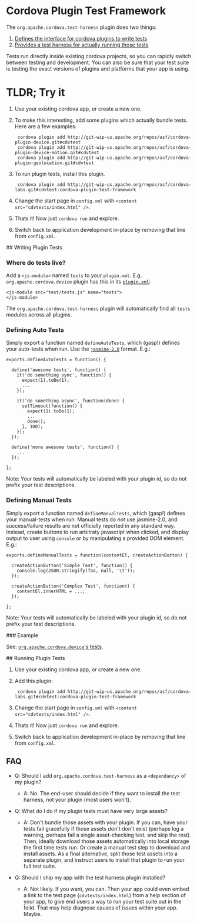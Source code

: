# Cordova Plugin Test Framework

The `org.apache.cordova.test-harness` plugin does two things:

1. [Defines the interface for cordova plugins to write tests](#interface)
2. [Provides a test harness for actually running those tests](#harness)

Tests run directly inside existing cordova projects, so you can rapidly switch between testing and development.  You can also be sure that your test suite is testing the exact versions of plugins and platforms that your app is using.

# TLDR; Try it

1. Use your existing cordova app, or create a new one.
2. To make this interesting, add some plugins which actually bundle tests.  Here are a few examples:

        cordova plugin add http://git-wip-us.apache.org/repos/asf/cordova-plugin-device.git#cdvtest
        cordova plugin add http://git-wip-us.apache.org/repos/asf/cordova-plugin-device-motion.git#cdvtest
        cordova plugin add http://git-wip-us.apache.org/repos/asf/cordova-plugin-geolocation.git#cdvtest

3. To run plugin tests, install this plugin.

        cordova plugin add http://git-wip-us.apache.org/repos/asf/cordova-labs.git#cdvtest:cordova-plugin-test-framework

4. Change the start page in `config.xml` with `<content src="cdvtests/index.html" />`.
5. Thats it!  Now just `cordova run` and explore.
6. Switch back to application development in-place by removing that line from `config.xml`.


<a name="interface" />
## Writing Plugin Tests

### Where do tests live?

Add a `<js-module>` named `tests` to your `plugin.xml`.  E.g. `org.apache.cordova.device` plugin has this in its [`plugin.xml`](https://github.com/apache/cordova-plugin-device/blob/cdvtest/plugin.xml):

```
<js-module src="test/tests.js" name="tests">
</js-module>
```

The `org.apache.cordova.test-harness` plugin will automatically find all `tests` modules across all plugins.

### Defining Auto Tests

Simply export a function named `defineAutoTests`, which (gasp!) defines your auto-tests when run.  Use the [`jasmine-2.0`](http://jasmine.github.io/2.0/introduction.html) format.  E.g.:

```
exports.defineAutoTests = function() {

  define('awesome tests', function() {
    it('do something sync', function() {
      expect(1).toBe(1);
      ...
    });

    it('do something async', function(done) {
      setTimeout(function() {
        expect(1).toBe(1);
        ...
        done();
      }, 100);
    });
  });

  define('more awesome tests', function() {
    ...
  });

};
```

Note: Your tests will automatically be labeled with your plugin id, so do not prefix your test descriptions.


### Defining Manual Tests

Simply export a function named `defineManualTests`, which (gasp!) defines your manual-tests when run.  Manual tests do *not* use jasmine-2.0, and success/failure results are not officially reported in any standard way.  Instead, create buttons to run arbitraty javascript when clicked, and display output to user using `console` or by manipulating a provided DOM element. E.g.:

```
exports.defineManualTests = function(contentEl, createActionButton) {

  createActionButton('Simple Test', function() {
    console.log(JSON.stringify(foo, null, '\t'));
  });

  createActionButton('Complex Test', function() {
    contentEl.innerHTML = ...;
  });

};
```

Note: Your tests will automatically be labeled with your plugin id, so do not prefix your test descriptions.


<a name="example">
### Example

See: [`org.apache.cordova.device`'s tests](https://github.com/apache/cordova-plugin-device/blob/cdvtest/test/tests.js).


<a name="harness" />
## Running Plugin Tests

1. Use your existing cordova app, or create a new one.
2. Add this plugin:

        cordova plugin add http://git-wip-us.apache.org/repos/asf/cordova-labs.git#cdvtest:cordova-plugin-test-framework

3. Change the start page in `config.xml` with `<content src="cdvtests/index.html" />`.
4. Thats it!  Now just `cordova run` and explore.
5. Switch back to application development in-place by removing that line from `config.xml`.


## FAQ

* Q: Should I add `org.apache.cordova.test-harness` as a `<dependancy>` of my plugin?
  * A: No.  The end-user should decide if they want to install the test harness, not your plugin (most users won't).

* Q: What do I do if my plugin tests must have very large assets?
  * A: Don't bundle those assets with your plugin.  If you can, have your tests fail gracefully if those assets don't don't exist (perhaps log a warning, perhaps fail a single asset-checking test, and skip the rest).  Then, ideally download those assets automatically into local storage the first time tests run.  Or create a manual test step to download and install assets.  As a final alternative, split those test assets into a separate plugin, and instruct users to install that plugin to run your full test suite.

* Q: Should I ship my app with the test harness plugin installed?
  * A: Not likely.  If you want, you can.  Then your app could even embed a link to the test page (`cdvtests/index.html`) from a help section of your app, to give end users a way to run your test suite out in the feild.  That may help diagnose causes of issues within your app.  Maybe.
